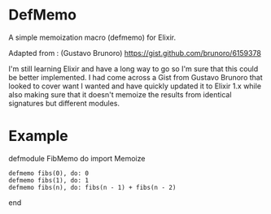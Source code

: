 DefMemo
=======

A simple memoization macro (defmemo) for Elixir.

Adapted from : (Gustavo Brunoro) https://gist.github.com/brunoro/6159378

I'm still learning Elixir and have a long way to go so I'm sure that this could
be better implemented. I had come across a Gist from Gustavo Brunoro that 
looked to cover want I wanted and have quickly updated it to Elixir 1.x while 
also making sure that it doesn't memoize the results from identical signatures
but different modules.

Example
=======

  defmodule FibMemo do
    import Memoize
         
    defmemo fibs(0), do: 0
    defmemo fibs(1), do: 1
    defmemo fibs(n), do: fibs(n - 1) + fibs(n - 2)
  end

